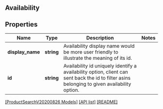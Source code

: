 ## Availability

## Properties

Name | Type | Description | Notes
------------ | ------------- | ------------- | -------------
**display_name** | **string** | Availability display name would be more user friendly to illustrate the meaning of its id. |
**id** | **string** | Availability id  uniquely identify a availability option, client can sent back the id to filter asins belonging to given availability option. |

[[ProductSearchV20200826 Models]](../) [[API list]](../../Api) [[README]](../../../README.md)
